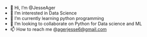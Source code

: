 - 👋 Hi, I’m @JesseAger
- 👀 I’m interested in Data Science
- 🌱 I’m currently learning python programming
- 💞️ I’m looking to collaborate on Python for Data science and ML
- 📫 How to reach me @agerjesse6@gmail.com

<!---
JesseAger/JesseAger is a ✨ special ✨ repository because its `README.md` (this file) appears on your GitHub profile.
You can click the Preview link to take a look at your changes.
--->
